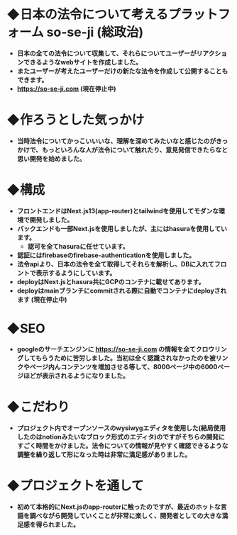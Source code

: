 # ◆日本の法令について考えるプラットフォーム  so-se-ji  (総政治)
- **日本の全ての法令について収集して、それらについてユーザーがリアクションできるようなwebサイトを作成しました。**
- **またユーザーが考えたユーザーだけの新たな法令を作成して公開することもできます。**
- **https://so-se-ji.com (現在停止中)**

# ◆作ろうとした気っかけ
- **当時法令についてかっこいいいな、理解を深めてみたいなと感じたのがきっかけで、もっといろんな人が法令について触れたり、意見発信できたらなと思い開発を始めました。**

# ◆構成
- **フロントエンドはNext.js13(app-router)とtailwindを使用してモダンな環境で開発しました。**
- **バックエンドも一部Next.jsを使用しましたが、主にはhasuraを使用しています。**
  - **認可を全てhasuraに任せています。**
- **認証にはfirebaseのfirebase-authenticationを使用しました。**
- **法令apiより、日本の法令を全て取得してそれらを解析し、DBに入れてフロントで表示するようにしています。**
- **deployはNext.jsとhasura共にGCPのコンテナに載せてあります。**
- **deployはmainブランチにcommitされる際に自動でコンテナにdeployされます (現在停止中)**

# ◆SEO
- **googleのサーチエンジンに https://so-se-ji.com の情報を全てクロウリングしてもらうために苦労しました。当初は全く認識されなかったのを被リンクやページ内んコンテンツを増加させる等して、8000ページ中の6000ページほどが表示されるようになりました。**

# ◆こだわり
- **プロジェクト内でオープンソースのwysiwygエディタを使用した(結局使用したのはnotionみたいなブロック形式のエディタ)のですがそちらの開発にすごく時間をかけました。法令についての情報が見やすく確認できるような調整を繰り返して形になった時は非常に満足感がありました。**

# ◆プロジェクトを通して
- **初めて本格的にNext.jsのapp-routerに触ったのですが、最近のホットな言語を調べながら開発していくことが非常に楽しく、開発者としての大きな満足感を得られました。**

  
